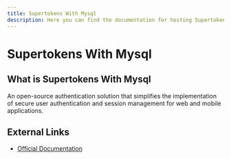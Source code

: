 ```yaml
---
title: Supertokens With Mysql
description: Here you can find the documentation for hosting Supertokens With Mysql with Coolify.
---
```


# Supertokens With Mysql

## What is Supertokens With Mysql

An open-source authentication solution that simplifies the implementation of secure user authentication and session management for web and mobile applications.

## External Links

- [Official Documentation](https://supertokens.com/docs/guides?utm_source=coolify.io)
